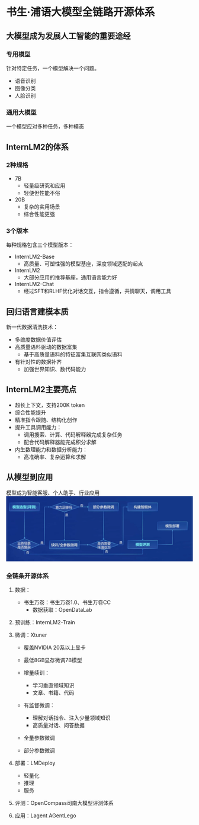 # 书生·浦语大模型全链路开源体系

## 大模型成为发展人工智能的重要途经

### 专用模型

针对特定任务，一个模型解决一个问题。
- 语音识别
- 图像分类
- 人脸识别

### 通用大模型

一个模型应对多种任务，多种模态

## InternLM2的体系

### 2种规格

- 7B
    - 轻量级研究和应用
    - 轻便但性能不俗
- 20B
    - 复杂的实用场景
    - 综合性能更强

### 3个版本

每种规格包含三个模型版本：

- InternLM2-Base
    - 高质量、可塑性强的模型基座，深度领域适配的起点
- InternLM2
    - 大部分应用的推荐基座，通用语言能力好
- InternLM2-Chat
    - 经过SFT和RLHF优化对话交互，指令遵循，共情聊天，调用工具

## 回归语言建模本质

新一代数据清洗技术：
- 多维度数据价值评估
- 高质量语料驱动的数据富集
    - 基于高质量语料的特征富集互联网类似语料
- 有针对性的数据补齐
    - 加强世界知识、数代码能力


## InternLM2主要亮点

- 超长上下文，支持200K token
- 综合性能提升
- 精准指令跟随、结构化创作
- 提升工具调用能力：
    - 调用搜索、计算、代码解释器完成复杂任务
    - 配合代码解释器能完成积分求解
- 内生数理能力和数据分析能力：
    - 高准确率、复杂运算和求解

## 从模型到应用

模型成为智能客服、个人助手、行业应用
![典型流程](/imgs/典型流程.png)

### 全链条开源体系
1. 数据：
    - 书生万卷：书生万卷1.0、书生万卷CC 
        - 数据获取：OpenDataLab

2. 预训练：InternLM2-Train
3. 微调：Xtuner
    - 覆盖NVIDIA 20系以上显卡
    - 最低8GB显存微调7B模型
    - 增量续训：
        - 学习垂直领域知识
        - 文章、书籍、代码
    - 有监督微调：
        - 理解对话指令、注入少量领域知识
        - 高质量对话、问答数据

    - 全量参数微调
    - 部分参数微调
4. 部署：LMDeploy
    - 轻量化
    - 推理
    - 服务
5. 评测：OpenCompass司南大模型评测体系
6. 应用：Lagent AGentLego


